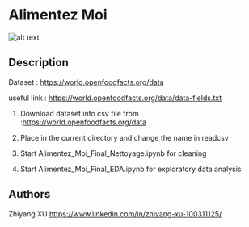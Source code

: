 # Alimentez Moi



![alt text](https://www.hospitalia.fr/photo/art/grande/54117300-40801349.jpg?v=1614005985)


## Description
Dataset : https://world.openfoodfacts.org/data

useful link : https://world.openfoodfacts.org/data/data-fields.txt

1. Download dataset into csv file from :https://world.openfoodfacts.org/data

2. Place in the current directory and change the name in readcsv

3. Start Alimentez_Moi_Final_Nettoyage.ipynb for cleaning

4. Start Alimentez_Moi_Final_EDA.ipynb for exploratory data analysis

## Authors

Zhiyang XU
https://www.linkedin.com/in/zhiyang-xu-100311125/

